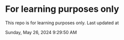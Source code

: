 # For learning purposes only
This repo is for learning purposes only.
Last updated at

Sunday, May 26, 2024 9:29:50 AM

